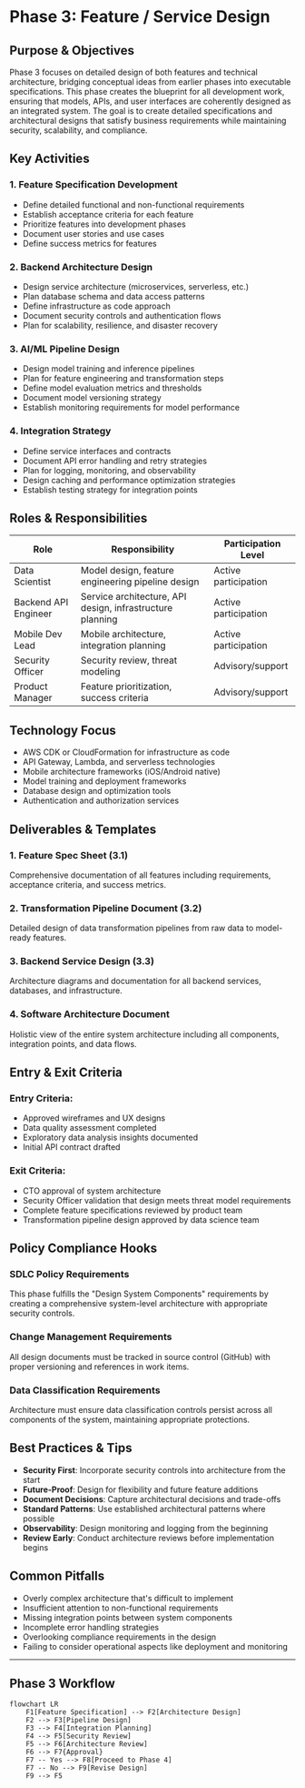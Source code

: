 # Phase 3: Feature / Service Design

## Purpose & Objectives

Phase 3 focuses on detailed design of both features and technical architecture, bridging conceptual ideas from earlier phases into executable specifications. This phase creates the blueprint for all development work, ensuring that models, APIs, and user interfaces are coherently designed as an integrated system. The goal is to create detailed specifications and architectural designs that satisfy business requirements while maintaining security, scalability, and compliance.

## Key Activities

### 1. Feature Specification Development

- Define detailed functional and non-functional requirements
- Establish acceptance criteria for each feature
- Prioritize features into development phases
- Document user stories and use cases
- Define success metrics for features

### 2. Backend Architecture Design

- Design service architecture (microservices, serverless, etc.)
- Plan database schema and data access patterns
- Define infrastructure as code approach
- Document security controls and authentication flows
- Plan for scalability, resilience, and disaster recovery

### 3. AI/ML Pipeline Design

- Design model training and inference pipelines
- Plan for feature engineering and transformation steps
- Define model evaluation metrics and thresholds
- Document model versioning strategy
- Establish monitoring requirements for model performance

### 4. Integration Strategy

- Define service interfaces and contracts
- Document API error handling and retry strategies
- Plan for logging, monitoring, and observability
- Design caching and performance optimization strategies
- Establish testing strategy for integration points

## Roles & Responsibilities

| **Role**           | **Responsibility**                                          | **Participation Level** |
|--------------------|-------------------------------------------------------------|-------------------------|
| Data Scientist     | Model design, feature engineering pipeline design           | Active participation    |
| Backend API Engineer| Service architecture, API design, infrastructure planning   | Active participation    |
| Mobile Dev Lead    | Mobile architecture, integration planning                   | Active participation    |
| Security Officer   | Security review, threat modeling                           | Advisory/support        |
| Product Manager    | Feature prioritization, success criteria                    | Advisory/support        |

## Technology Focus

- AWS CDK or CloudFormation for infrastructure as code
- API Gateway, Lambda, and serverless technologies
- Mobile architecture frameworks (iOS/Android native)
- Model training and deployment frameworks
- Database design and optimization tools
- Authentication and authorization services

## Deliverables & Templates

### 1. Feature Spec Sheet (3.1)
Comprehensive documentation of all features including requirements, acceptance criteria, and success metrics.

### 2. Transformation Pipeline Document (3.2)
Detailed design of data transformation pipelines from raw data to model-ready features.

### 3. Backend Service Design (3.3)
Architecture diagrams and documentation for all backend services, databases, and infrastructure.

### 4. Software Architecture Document
Holistic view of the entire system architecture including all components, integration points, and data flows.

## Entry & Exit Criteria

### Entry Criteria:
- Approved wireframes and UX designs
- Data quality assessment completed
- Exploratory data analysis insights documented
- Initial API contract drafted

### Exit Criteria:
- CTO approval of system architecture
- Security Officer validation that design meets threat model requirements
- Complete feature specifications reviewed by product team
- Transformation pipeline design approved by data science team

## Policy Compliance Hooks

### SDLC Policy Requirements
This phase fulfills the "Design System Components" requirements by creating a comprehensive system-level architecture with appropriate security controls.

### Change Management Requirements
All design documents must be tracked in source control (GitHub) with proper versioning and references in work items.

### Data Classification Requirements
Architecture must ensure data classification controls persist across all components of the system, maintaining appropriate protections.

## Best Practices & Tips

- **Security First**: Incorporate security controls into architecture from the start
- **Future-Proof**: Design for flexibility and future feature additions
- **Document Decisions**: Capture architectural decisions and trade-offs
- **Standard Patterns**: Use established architectural patterns where possible
- **Observability**: Design monitoring and logging from the beginning
- **Review Early**: Conduct architecture reviews before implementation begins

## Common Pitfalls

- Overly complex architecture that's difficult to implement
- Insufficient attention to non-functional requirements
- Missing integration points between system components
- Incomplete error handling strategies
- Overlooking compliance requirements in the design
- Failing to consider operational aspects like deployment and monitoring

---

## Phase 3 Workflow

```mermaid
flowchart LR
    F1[Feature Specification] --> F2[Architecture Design]
    F2 --> F3[Pipeline Design]
    F3 --> F4[Integration Planning]
    F4 --> F5[Security Review]
    F5 --> F6[Architecture Review]
    F6 --> F7{Approval}
    F7 -- Yes --> F8[Proceed to Phase 4]
    F7 -- No --> F9[Revise Design]
    F9 --> F5
```
